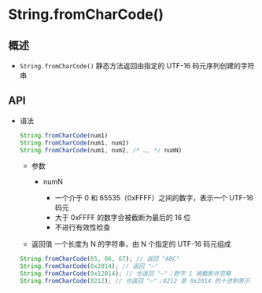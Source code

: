 # String.fromCharCode()

## 概述

+ `String.fromCharCode()` 静态方法返回由指定的 UTF-16 码元序列创建的字符串

## API

+ 语法

  ```js
  String.fromCharCode(num1)
  String.fromCharCode(num1, num2)
  String.fromCharCode(num1, num2, /* …, */ numN)
  ```

  + 参数

    + numN

      + 一个介于 0 和 65535（0xFFFF）之间的数字，表示一个 UTF-16 码元
      + 大于 0xFFFF 的数字会被截断为最后的 16 位
      + 不进行有效性检查

  + 返回值 一个长度为 N 的字符串，由 N 个指定的 UTF-16 码元组成

  ```js
  String.fromCharCode(65, 66, 67); // 返回 "ABC"
  String.fromCharCode(0x2014); // 返回 "—"
  String.fromCharCode(0x12014); // 也返回 "—"；数字 1 被截断并忽略
  String.fromCharCode(8212); // 也返回 "—"；8212 是 0x2014 的十进制表示
  ```
